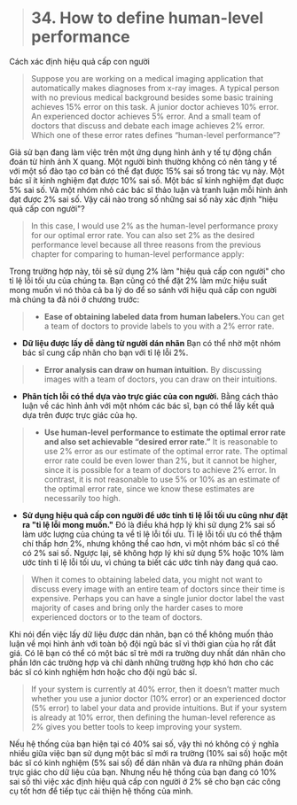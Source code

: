 > # 34. How to define human-level performance

Cách xác định hiệu quả cấp con người

> Suppose you are working on a medical imaging application that automatically makes diagnoses from x-ray images. A typical person with no previous medical background besides some basic training achieves 15% error on this task. A junior doctor achieves 10% error. An experienced doctor achieves 5% error. And a small team of doctors that discuss and debate each image achieves 2% error. Which one of these error rates defines “human-level performance”?

Giả sử bạn đang làm việc trên một ứng dụng hình ảnh y tế tự động chẩn đoán từ hình ảnh X quang. Một người bình thường không có nên tảng y tế với một số đào tạo cơ bản có thể đạt được 15% sai số trong tác vụ này. Một bác sĩ ít kinh nghiệm đạt được 10% sai số. Một bác sĩ kinh nghiệm đạt đuợc 5% sai số. Và một nhóm nhỏ các bác sĩ thảo luận và tranh luận mỗi hình ảnh đạt được 2% sai số. Vậy cái nào trong số những sai số này xác định "hiệu quả cấp con người"?

> In this case, I would use 2% as the human-level performance proxy for our optimal error rate. You can also set 2% as the desired performance level because all three reasons from the previous chapter for comparing to human-level performance apply:

Trong trường hợp này, tôi sẽ sử dụng 2% làm "hiệu quả cấp con người" cho tỉ lệ lỗi tối ưu của chúng ta. Bạn cũng có thể đặt 2% làm mức hiệu suất mong muốn vì nó thỏa cả ba lý do để so sánh với hiệu quả cấp con người mà chúng ta đã nói ở chương trước:

> * **Ease of obtaining labeled data from human labelers.​** You can get a team of doctors to provide labels to you with a 2% error rate.

* **Dữ liệu được lấy dễ dàng từ người dán nhãn** Bạn có thể nhờ một nhóm bác sĩ cung cấp nhãn cho bạn với tỉ lệ lỗi 2%.

> * **Error analysis can draw on human intuition.** ​By discussing images with a team of doctors, you can draw on their intuitions.

* **Phân tích lỗi có thể dựa vào trực giác của con người.** Bằng cách thảo luận về các hình ảnh với một nhóm các bác sĩ, bạn có thể lấy kết quả dựa trên được trực giác của họ.


> * **Use human-level performance to estimate the optimal error rate and also set achievable “desired error rate.”​** It is reasonable to use 2% error as our estimate of the optimal error rate. The optimal error rate could be even lower than 2%, but it cannot be higher, since it is possible for a team of doctors to achieve 2% error. In contrast, it is not reasonable to use 5% or 10% as an estimate of the optimal error rate, since we know these estimates are necessarily too high.

* **Sử dụng hiệu quả cấp con người để ước tính tỉ lệ lỗi tối ưu cũng như đặt ra "tỉ lệ lỗi mong muốn."​** Đó là điều khá hợp lý khi sử dụng 2% sai số làm ước lượng của chúng ta về tỉ lệ lỗi tối ưu. Tỉ lệ lỗi tối ưu có thể thậm chí thấp hơn 2%, nhưng không thể cao hơn, vì một nhóm bác sĩ có thể có 2% sai số. Ngược lại, sẽ không hợp lý khi sử dụng 5% hoặc 10% làm ước tính tỉ lệ lỗi tối ưu, vì chúng ta biết các ước tính này đang quá cao.

> When it comes to obtaining labeled data, you might not want to discuss every image with an entire team of doctors since their time is expensive. Perhaps you can have a single junior doctor label the vast majority of cases and bring only the harder cases to more experienced doctors or to the team of doctors.

Khi nói đến việc lấy dữ liệu được dán nhãn, bạn có thể không muốn thảo luận về mọi hình ảnh với toàn bộ đội ngũ bác sĩ vì thời gian của họ rất đắt giá. Có lẽ bạn có thể có một bác sĩ trẻ mới ra trường duy nhất dán nhãn cho phần lớn các trường hợp và chỉ dành những trường hợp khó hơn cho các bác sĩ có kinh nghiệm hơn hoặc cho đội ngũ bác sĩ.


> If your system is currently at 40% error, then it doesn’t matter much whether you use a junior doctor (10% error) or an experienced doctor (5% error) to label your data and provide intuitions. But if your system is already at 10% error, then defining the human-level reference as 2% gives you better tools to keep improving your system.

Nếu hệ thống của bạn hiện tại có 40% sai số, vậy thì nó không có ý nghĩa nhiều giữa việc bạn sử dụng một bác sĩ mới ra trường (10% sai số) hoặc một bác sĩ có kinh nghiệm (5% sai số) để dán nhãn và đưa ra những phán đoán trực giác cho dữ liệu của bạn. Nhưng nếu hệ thống của bạn đang có 10% sai số thì việc xác định hiệu quả cấp con người ở 2% sẽ cho bạn các công cụ tốt hơn để tiếp tục cải thiện hệ thống của mình.
